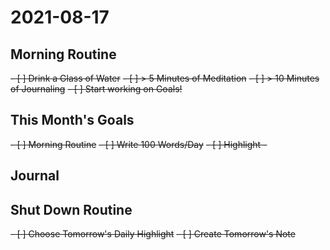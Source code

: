 # 2021-08-17

## Morning Routine
<del>- [ ] Drink a Glass of Water</del>
<del>- [ ] > 5 Minutes of Meditation</del>
<del>- [ ] > 10 Minutes of Journaling</del>
<del>- [ ] Start working on Goals!</del>

## This Month's Goals
<del>- [ ] Morning Routine</del>
<del>- [ ] Write 100 Words/Day</del>
<del>- [ ] Highlight - </del>

## Journal

## Shut Down Routine
<del>- [ ] Choose Tomorrow's Daily Highlight</del>
<del>- [ ] Create Tomorrow's Note</del>